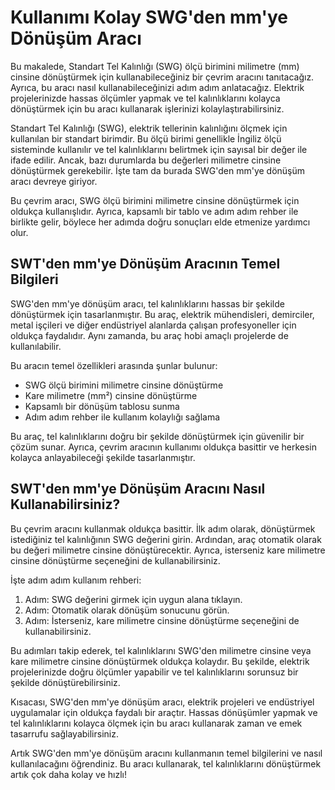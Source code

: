 Kullanımı Kolay SWG'den mm'ye Dönüşüm Aracı
===========================================

Bu makalede, Standart Tel Kalınlığı (SWG) ölçü birimini milimetre (mm) cinsine dönüştürmek için kullanabileceğiniz bir çevrim aracını tanıtacağız. Ayrıca, bu aracı nasıl kullanabileceğinizi adım adım anlatacağız. Elektrik projelerinizde hassas ölçümler yapmak ve tel kalınlıklarını kolayca dönüştürmek için bu aracı kullanarak işlerinizi kolaylaştırabilirsiniz.

Standart Tel Kalınlığı (SWG), elektrik tellerinin kalınlığını ölçmek için kullanılan bir standart birimdir. Bu ölçü birimi genellikle İngiliz ölçü sisteminde kullanılır ve tel kalınlıklarını belirtmek için sayısal bir değer ile ifade edilir. Ancak, bazı durumlarda bu değerleri milimetre cinsine dönüştürmek gerekebilir. İşte tam da burada SWG'den mm'ye dönüşüm aracı devreye giriyor.

Bu çevrim aracı, SWG ölçü birimini milimetre cinsine dönüştürmek için oldukça kullanışlıdır. Ayrıca, kapsamlı bir tablo ve adım adım rehber ile birlikte gelir, böylece her adımda doğru sonuçları elde etmenize yardımcı olur.

SWT'den mm'ye Dönüşüm Aracının Temel Bilgileri
----------------------------------------------

SWG'den mm'ye dönüşüm aracı, tel kalınlıklarını hassas bir şekilde dönüştürmek için tasarlanmıştır. Bu araç, elektrik mühendisleri, demirciler, metal işçileri ve diğer endüstriyel alanlarda çalışan profesyoneller için oldukça faydalıdır. Aynı zamanda, bu araç hobi amaçlı projelerde de kullanılabilir.

Bu aracın temel özellikleri arasında şunlar bulunur:

- SWG ölçü birimini milimetre cinsine dönüştürme
- Kare milimetre (mm²) cinsine dönüştürme
- Kapsamlı bir dönüşüm tablosu sunma
- Adım adım rehber ile kullanım kolaylığı sağlama

Bu araç, tel kalınlıklarını doğru bir şekilde dönüştürmek için güvenilir bir çözüm sunar. Ayrıca, çevrim aracının kullanımı oldukça basittir ve herkesin kolayca anlayabileceği şekilde tasarlanmıştır.

SWT'den mm'ye Dönüşüm Aracını Nasıl Kullanabilirsiniz?
------------------------------------------------------

Bu çevrim aracını kullanmak oldukça basittir. İlk adım olarak, dönüştürmek istediğiniz tel kalınlığının SWG değerini girin. Ardından, araç otomatik olarak bu değeri milimetre cinsine dönüştürecektir. Ayrıca, isterseniz kare milimetre cinsine dönüştürme seçeneğini de kullanabilirsiniz.

İşte adım adım kullanım rehberi:

1. Adım: SWG değerini girmek için uygun alana tıklayın.
2. Adım: Otomatik olarak dönüşüm sonucunu görün.
3. Adım: İsterseniz, kare milimetre cinsine dönüştürme seçeneğini de kullanabilirsiniz.

Bu adımları takip ederek, tel kalınlıklarını SWG'den milimetre cinsine veya kare milimetre cinsine dönüştürmek oldukça kolaydır. Bu şekilde, elektrik projelerinizde doğru ölçümler yapabilir ve tel kalınlıklarını sorunsuz bir şekilde dönüştürebilirsiniz.

Kısacası, SWG'den mm'ye dönüşüm aracı, elektrik projeleri ve endüstriyel uygulamalar için oldukça faydalı bir araçtır. Hassas dönüşümler yapmak ve tel kalınlıklarını kolayca ölçmek için bu aracı kullanarak zaman ve emek tasarrufu sağlayabilirsiniz.

Artık SWG'den mm'ye dönüşüm aracını kullanmanın temel bilgilerini ve nasıl kullanılacağını öğrendiniz. Bu aracı kullanarak, tel kalınlıklarını dönüştürmek artık çok daha kolay ve hızlı!